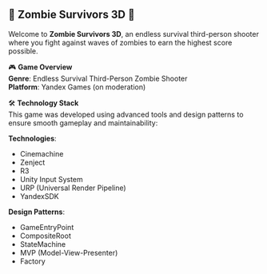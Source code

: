 ## 🧟 **Zombie Survivors 3D** 🧟  
Welcome to **Zombie Survivors 3D**, an endless survival third-person shooter where you fight against waves of zombies to earn the highest score possible.

🎮 **Game Overview**  
**Genre**: Endless Survival Third-Person Zombie Shooter  
**Platform**: Yandex Games (on moderation)  

🛠️ **Technology Stack**  
This game was developed using advanced tools and design patterns to ensure smooth gameplay and maintainability:

**Technologies**:  
- Cinemachine  
- Zenject  
- R3  
- Unity Input System  
- URP (Universal Render Pipeline)  
- YandexSDK  

**Design Patterns**:  
- GameEntryPoint  
- CompositeRoot  
- StateMachine  
- MVP (Model-View-Presenter)  
- Factory
